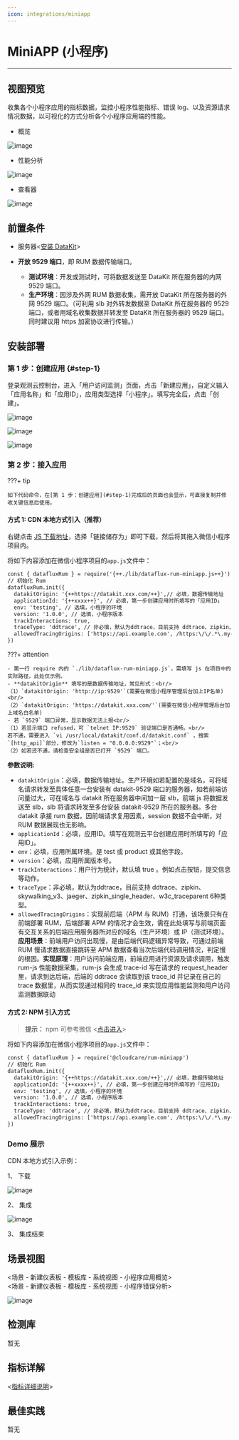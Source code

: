 ```yaml
---
icon: integrations/miniapp
---
```

# MiniAPP (小程序)

---

## 视图预览

收集各个小程序应用的指标数据，监控小程序性能指标、错误 log、以及资源请求情况数据，以可视化的方式分析各个小程序应用端的性能。

- 概览

![image](../imgs/input-rum-miniapp-1.png)

- 性能分析

![image](../imgs/input-rum-miniapp-2.png)

- 查看器

![image](../imgs/input-rum-miniapp-3.png)

## 前置条件

- 服务器<[安装 DataKit](../../datakit/datakit-install.md)>
- **开放 9529 端口**，即 RUM 数据传输端口。

    - **测试环境**：开发或测试时，可将数据发送至 DataKit 所在服务器的内网 9529 端口。
    - **生产环境**：因涉及外网 RUM 数据收集，需开放 DataKit 所在服务器的外网 9529 端口。（可利用 slb 对外转发数据至 DataKit 所在服务器的 9529 端口，或者用域名收集数据并转发至 DataKit 所在服务器的 9529 端口。同时建议用 https 加密协议进行传输。）


## 安装部署

### 第 1 步：创建应用 {#step-1}

登录观测云控制台，进入「用户访问监测」页面，点击「新建应用」，自定义输入「应用名称」和「应用ID」，应用类型选择「小程序」。填写完全后，点击「创建」。

![image](../imgs/input-rum-miniapp-4.png)

![image](../imgs/input-rum-miniapp-5.png)

![image](../imgs/input-rum-miniapp-6.png)

### 第 2 步：接入应用

???+ tip

    如下代码命令，在[第 1 步：创建应用](#step-1)完成后的页面也会显示，可直接复制并修改关键信息后使用。

#### 方式 1: CDN 本地方式引入（推荐）

右键点击 [JS 下载地址](https://static.guance.com/miniapp-sdk/v2/dataflux-rum-miniapp.js)，选择「链接储存为」即可下载，然后将其拖入微信小程序项目内。

将如下内容添加在微信小程序项目的`app.js`文件中：

```html
const { datafluxRum } = require('{++./lib/dataflux-rum-miniapp.js++}')
// 初始化 Rum
datafluxRum.init({
  datakitOrigin: '{++https://datakit.xxx.com/++}',// 必填，数据传输地址
  applicationId: '{++xxxx++}', // 必填，第一步创建应用时所填写的「应用ID」
  env: 'testing', // 选填，小程序的环境
  version: '1.0.0', // 选填，小程序版本
  trackInteractions: true,
  traceType: 'ddtrace', // 非必填，默认为ddtrace，目前支持 ddtrace、zipkin、skywalking_v3、jaeger、zipkin_single_header、w3c_traceparent 6种类型
  allowedTracingOrigins: ['https://api.example.com', /https:\/\/.*\.my-api-domain\.com/],  // 非必填，允许注入trace采集器所需header头部的所有请求列表。可以是请求的origin，也可以是是正则
})

```
???+ attention 

    - 第一行 require 内的 `./lib/dataflux-rum-miniapp.js`，需填写 js 在项目中的实际路径，此处仅示例。
    - **datakitOrigin** 填写的是数据传输地址，常见形式：<br/>
    （1）`datakitOrigin: 'http://ip:9529'`(需要在微信小程序管理后台加上IP名单)<br/>
    （2）`datakitOrigin: 'https://datakit.xxx.com/'`(需要在微信小程序管理后台加上域名白名单)
    - 若 `9529` 端口异常，显示数据无法上报<br/>
    （1）若显示端口 refused，可 `telnet IP:9529` 验证端口是否通畅。<br/>
    若不通，需要进入 `vi /usr/local/datakit/conf.d/datakit.conf` ，搜索`[http_api]`部分，修改为`listen = "0.0.0.0:9529"`；<br/>
    （2）如若还不通，请检查安全组是否已打开 `9529` 端口。

**参数说明:**

- `datakitOrigin`：必填，数据传输地址。生产环境如若配置的是域名，可将域名请求转发至具体任意一台安装有 datakit-9529 端口的服务器，如若前端访问量过大，可在域名与 datakit 所在服务器中间加一层 slb，前端 js 将数据发送至 slb，slb 将请求转发至多台安装 datakit-9529 所在的服务器。多台 datakit 承接 rum 数据，因前端请求复用因素，session 数据不会中断，对 RUM 数据展现也无影响。
- `applicationId`：必填，应用ID。填写在观测云平台创建应用时所填写的「应用ID」。
- `env`：必填，应用所属环境。是 test 或 product 或其他字段。
- `version`：必填，应用所属版本号。
- `trackInteractions`：用户行为统计，默认填 true 。例如点击按钮，提交信息等动作。
- `traceType`：非必填，默认为ddtrace，目前支持 ddtrace、zipkin、skywalking_v3、jaeger、zipkin_single_header、w3c_traceparent 6种类型。
- `allowedTracingOrigins`：实现前后端（APM 与 RUM）打通，该场景只有在前端部署 RUM，后端部署 APM 的情况才会生效，需在此处填写与前端页面有交互关系的后端应用服务器所对应的域名（生产环境）或 IP（测试环境）。**应用场景**：前端用户访问出现慢，是由后端代码逻辑异常导致，可通过前端 RUM 慢请求数据直接跳转至 APM 数据查看当次后端代码调用情况，判定慢的根因。**实现原理**：用户访问前端应用，前端应用进行资源及请求调用，触发 rum-js 性能数据采集，rum-js 会生成 trace-id 写在请求的 request_header 里，请求到达后端，后端的 ddtrace 会读取到该 trace_id 并记录在自己的 trace 数据里，从而实现通过相同的 trace_id 来实现应用性能监测和用户访问监测数据联动

#### 方式 2: NPM 引入方式

> **提示：** npm 可参考微信 <[点击进入](https://developers.weixin.qq.com/miniprogram/dev/devtools/npm.html)>

将如下内容添加在微信小程序项目的`app.js`文件中：

```html
const { datafluxRum } = require('@cloudcare/rum-miniapp')
// 初始化 Rum
datafluxRum.init({
  datakitOrigin: '{++https://datakit.xxx.com/++}',// 必填，数据传输地址
  applicationId: '{++xxxx++}', // 必填，第一步创建应用时所填写的「应用ID」
  env: 'testing', // 选填，小程序的环境
  version: '1.0.0', // 选填，小程序版本
  trackInteractions: true,
  traceType: 'ddtrace', // 非必填，默认为ddtrace，目前支持 ddtrace、zipkin、skywalking_v3、jaeger、zipkin_single_header、w3c_traceparent 6种类型
  allowedTracingOrigins: ['https://api.example.com', /https:\/\/.*\.my-api-domain\.com/],  // 非必填，允许注入trace采集器所需header头部的所有请求列表。可以是请求的origin，也可以是是正则
})

```

### Demo 展示

CDN 本地方式引入示例：

1、 下载

![image](../imgs/input-rum-miniapp-7.png)

2、 集成

![image](../imgs/input-rum-miniapp-8.png)

3、 集成结束

## 场景视图

<场景 - 新建仪表板 - 模板库 - 系统视图 - 小程序应用概览><br/>
<场景 - 新建仪表板 - 模板库 - 系统视图 - 小程序错误分析>

![image](../imgs/input-rum-miniapp-9.png)

## 检测库

暂无

## 指标详解

<[指标详细说明](../../real-user-monitoring/miniapp/app-data-collection.md)>

## 最佳实践

暂无
